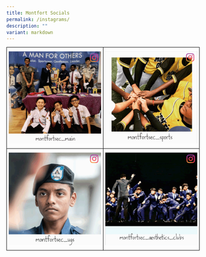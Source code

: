 ```yaml
---
title: Montfort Socials
permalink: /instagrams/
description: ""
variant: markdown
---
```

<style type="text/css">
.tg  {border-collapse:collapse;border-spacing:0;margin:0px auto;}
.tg td{border-color:black;border-style:solid;border-width:1px;font-family:Arial, sans-serif;font-size:14px;
  overflow:hidden;padding:10px 5px;word-break:normal;}
.tg th{border-color:black;border-style:solid;border-width:1px;font-family:Arial, sans-serif;font-size:14px;
  font-weight:normal;overflow:hidden;padding:10px 5px;word-break:normal;}
.tg .tg-0lax{text-align:left;vertical-align:top}
</style>
<table class="tg" style="undefined;table-layout: fixed; width: 700">
<colgroup>
<col style="width: 350px">
<col style="width: 350px">
</colgroup>
<tbody>
  <tr>
    <td class="tg-0lax"><a href="https://www.instagram.com/montfortsecsch/?igsh=cGoxb2ZrcHIwNDRo&amp;utm_source=qr" target="_self"> 
          <img src="/images/mainmont.gif"></a>
</td>
    <td class="tg-0lax"><a href="https://www.instagram.com/montfortsec_sports/" target="_self"> 
			<img src="/images/montsports.gif"></a></td>
  </tr>
  <tr>
    <td class="tg-0lax"><a href="https://www.instagram.com/montfortsec_ugs/" target="_self"> 
          <img src="/images/montug.gif"></a></td>
    <td class="tg-0lax"><a href="https://www.instagram.com/montfortsec_aesthetics_clubs/" target="_self"> 
          <img src="/images/montac.gif"></a></td>
  </tr>
</tbody>
</table>